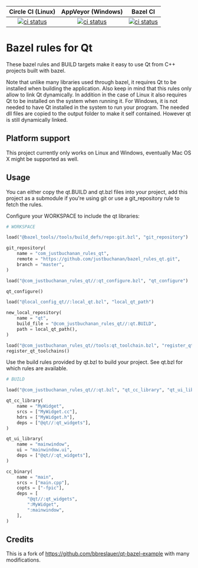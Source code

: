 |                                                                                                 Circle CI (Linux)                                                                                                  |                                                                               AppVeyor (Windows)                                                                               |                                                                 Bazel CI                                                                 |
| :----------------------------------------------------------------------------------------------------------------------------------------------------------------------------------------------------------------: | :----------------------------------------------------------------------------------------------------------------------------------------------------------------------------: | :--------------------------------------------------------------------------------------------------------------------------------------: |
| [![ci status](https://circleci.com/gh/justbuchanan/bazel_rules_qt.png?circle-token=9077bf6ecc5554e3ddbdc4d3947784460eb1df72)](https://app.circleci.com/pipelines/github/justbuchanan/bazel_rules_qt?branch=master) | [![ci status](https://ci.appveyor.com/api/projects/status/3klljux2otuk69u2/branch/master?svg=true)](https://ci.appveyor.com/project/justbuchanan/bazel-rules-qt/branch/master) | [![ci status](https://badge.buildkite.com/a1033836f9522e389316105837b79c67e5a749c23ba62cdc20.svg?branch=master)](https://buildkite.com/bazel/rules-qt) |

# Bazel rules for Qt

These bazel rules and BUILD targets make it easy to use Qt from C++ projects built with bazel.

Note that unlike many libraries used through bazel, it requires Qt to be installed when building the application.
Also keep in mind that this rules only allow to link Qt dynamically.
In addition in the case of Linux it also requires Qt to be installed on the system when running it.
For Windows, it is not needed to have Qt installed in the system to run your program. The needed dll files are copied to the output folder to make it self contained. However qt is still dynamically linked.

## Platform support

This project currently only works on Linux and Windows, eventually Mac OS X might be supported as well.

## Usage

You can either copy the qt.BUILD and qt.bzl files into your project, add this project as a submodule if you're using git or use a git_repository rule to fetch the rules.

Configure your WORKSPACE to include the qt libraries:

```python
# WORKSPACE

load("@bazel_tools//tools/build_defs/repo:git.bzl", "git_repository")

git_repository(
    name = "com_justbuchanan_rules_qt",
    remote = "https://github.com/justbuchanan/bazel_rules_qt.git",
    branch = "master",
)

load("@com_justbuchanan_rules_qt//:qt_configure.bzl", "qt_configure")

qt_configure()

load("@local_config_qt//:local_qt.bzl", "local_qt_path")

new_local_repository(
    name = "qt",
    build_file = "@com_justbuchanan_rules_qt//:qt.BUILD",
    path = local_qt_path(),
)

load("@com_justbuchanan_rules_qt//tools:qt_toolchain.bzl", "register_qt_toolchains")
register_qt_toolchains()
```

Use the build rules provided by qt.bzl to build your project. See qt.bzl for which rules are available.

```python
# BUILD

load("@com_justbuchanan_rules_qt//:qt.bzl", "qt_cc_library", "qt_ui_library")

qt_cc_library(
    name = "MyWidget",
    srcs = ["MyWidget.cc"],
    hdrs = ["MyWidget.h"],
    deps = ["@qt//:qt_widgets"],
)

qt_ui_library(
    name = "mainwindow",
    ui = "mainwindow.ui",
    deps = ["@qt//:qt_widgets"],
)

cc_binary(
    name = "main",
    srcs = ["main.cpp"],
    copts = ["-fpic"],
    deps = [
        "@qt//:qt_widgets",
        ":MyWidget",
        ":mainwindow",
    ],
)
```

## Credits

This is a fork of https://github.com/bbreslauer/qt-bazel-example with many modifications.
